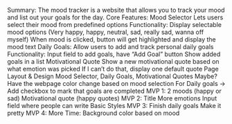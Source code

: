 Summary: The mood tracker is a website that allows you to track your mood and list out your goals for the day.
Core Features: Mood Selector Lets users select their mood from predefined options Functionality: Display selectable mood options (Very happy, happy, neutral, sad, really sad, wanna off myself) When mood is clicked, button will get highlighted and display the mood text
Daily Goals: Allow users to add and track personal daily goals Functionality: Input field to add goals, have “Add Goal” button Show added goals in a list
Motivational Quote Show a new motivational quote based on what emotion was picked If I can’t do that, display one default quote
Page Layout & Design Mood Selector, Daily Goals, Motivational Quotes Maybe? Have the webpage color change based on mood selection For Daily goals -> Add checkbox to mark that goals are completed
MVP 1: 2 moods (happy or sad) Motivational quote (happy quotes)
MVP 2: Title More emotions Input field where people can write Basic Styles
MVP 3: Finish daily goals Make it pretty
MVP 4: More Time: Background color based on mood

